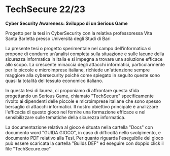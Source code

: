 # TechSecure 22/23
**Cyber Security Awareness: Sviluppo di un Serious Game**

Progetto per la tesi in CyberSecurity con la relativa professoressa Vita Santa Barletta presso Università degli Studi di Bari

La presente tesi o progetto sperimentale nel campo dell’informatica si propone di condurre un’analisi completa sulla situazione e sulle lacune della sicurezza informatica in Italia e si impegna a trovare una soluzione efficace allo scopo.
La crescente minaccia degli attacchi informatici, particolarmente per le piccole e microimprese italiane, richiede un'attenzione sempre maggiore alla cybersecurity poiché come spiegato in seguito queste sono quasi la totalità del tessuto economico italiano. 

In questa tesi di laurea, ci proponiamo di affrontare questa sfida progettando un Serious Game, chiamato "TechSecure" specificamente rivolto ai dipendenti delle piccole e microimprese italiane che sono spesso bersaglio di attacchi informatici. 
Il nostro obiettivo principale è analizzare l'efficacia di questo gioco nel fornire una formazione efficace e nel sensibilizzare sulle tematiche della sicurezza informatica.


La documentazione relativa al gioco è situata nella cartella "Docs" con documento word "GUIDA GIOCO", in caso di difficoltà nello svolgimento, e documento PDF relativo alla Tesi. 
Per quanto riguarda l'eseguibile del gioco può essere scaricata la cartella "Builds DEF" ed eseguire con doppio click il file "TechSecure.exe"


